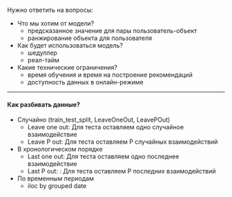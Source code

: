 Нужно ответить на вопросы: 
- Что мы хотим от модели?
	- предсказанное значение для пары пользователь-объект 
	- ранжирование объекта для пользователя
- Как будет использоваться модель?
	- шедуллер 
	- реал-тайм
- Какие технические ограничения? 
	- время обучения и время на построение рекомендаций 
	- доступность данных в онлайн-режиме


---
#### Как разбивать данные? 
- Случайно (train_test_split, LeaveOneOut, LeavePOut)
	- Leave one out: Для теста оставляем одно случайное взаимодействие 
	- Leave P out: Для теста оставляем P случайных взаимодействий
- В хронологическом порядке
	- Last one out: Для теста оставляем одно последнее взаимодействие 
	- Last P out: : Для теста оставляем P последних взаимодействий
- По временным периодам
	- iloc by grouped date